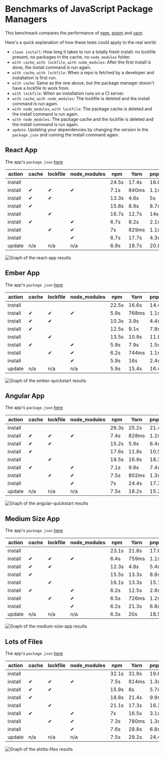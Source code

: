 # Benchmarks of JavaScript Package Managers

This benchmark compares the performance of [npm](https://github.com/npm/cli), [pnpm](https://github.com/pnpm/pnpm) and [yarn](https://github.com/yarnpkg/yarn).

Here's a quick explanation of how these tests could apply to the real world:

- `clean install`: How long it takes to run a totally fresh install: no lockfile present, no packages in the cache, no `node_modules` folder.
- `with cache`, `with lockfile`, `with node_modules`: After the first install is done, the install command is run again.
- `with cache`, `with lockfile`: When a repo is fetched by a developer and installation is first run.
- `with cache`: Same as the one above, but the package manager doesn't have a lockfile to work from.
- `with lockfile`: When an installation runs on a CI server.
- `with cache`, `with node_modules`: The lockfile is deleted and the install command is run again.
- `with node_modules`, `with lockfile`: The package cache is deleted and the install command is run again.
- `with node_modules`: The package cache and the lockfile is deleted and the install command is run again.
- `update`: Updating your dependencies by changing the version in the `package.json` and running the install command again.

## React App

The app's `package.json` [here](./fixtures/react-app/package.json)

| action  | cache | lockfile | node_modules| npm | Yarn | pnpm |
| ---     | ---   | ---      | ---         | --- | --- | --- |
| install |       |          |             | 24.5s | 17.4s | 16.8s |
| install | ✔     | ✔        | ✔           | 7.1s | 840ms | 1.1s |
| install | ✔     | ✔        |             | 13.3s | 4.6s | 5s |
| install | ✔     |          |             | 15.8s | 8.9s | 8.7s |
| install |       | ✔        |             | 16.7s | 12.7s | 14s |
| install | ✔     |          | ✔           | 6.7s | 8.2s | 2.1s |
| install |       | ✔        | ✔           | 7s | 829ms | 1.1s |
| install |       |          | ✔           | 6.7s | 17.7s | 4.3s |
| update  | n/a   | n/a      | n/a         | 6.9s | 18.7s | 20.8s |

![Graph of the react-app results](./results/imgs/react-app.svg)

## Ember App

The app's `package.json` [here](./fixtures/ember-quickstart/package.json)

| action  | cache | lockfile | node_modules| npm | Yarn | pnpm |
| ---     | ---   | ---      | ---         | --- | --- | --- |
| install |       |          |             | 22.5s | 16.6s | 14.4s |
| install | ✔     | ✔        | ✔           | 5.9s | 768ms | 1.1s |
| install | ✔     | ✔        |             | 10.3s | 3.9s | 4.4s |
| install | ✔     |          |             | 12.5s | 9.1s | 7.8s |
| install |       | ✔        |             | 13.5s | 10.9s | 11.8s |
| install | ✔     |          | ✔           | 5.9s | 7.9s | 1.5s |
| install |       | ✔        | ✔           | 6.2s | 744ms | 1.1s |
| install |       |          | ✔           | 5.9s | 16s | 2.4s |
| update  | n/a   | n/a      | n/a         | 5.9s | 15.4s | 16.4s |

![Graph of the ember-quickstart results](./results/imgs/ember-quickstart.svg)

## Angular App

The app's `package.json` [here](./fixtures/angular-quickstart/package.json)

| action  | cache | lockfile | node_modules| npm | Yarn | pnpm |
| ---     | ---   | ---      | ---         | --- | --- | --- |
| install |       |          |             | 26.3s | 25.2s | 21.4s |
| install | ✔     | ✔        | ✔           | 7.4s | 828ms | 1.2s |
| install | ✔     | ✔        |             | 15.2s | 5.9s | 6.4s |
| install | ✔     |          |             | 17.6s | 11.8s | 10.5s |
| install |       | ✔        |             | 19.5s | 16.9s | 18.3s |
| install | ✔     |          | ✔           | 7.1s | 9.8s | 7.4s |
| install |       | ✔        | ✔           | 7.5s | 802ms | 1.3s |
| install |       |          | ✔           | 7s | 24.4s | 17.3s |
| update  | n/a   | n/a      | n/a         | 7.5s | 18.2s | 15.2s |

![Graph of the angular-quickstart results](./results/imgs/angular-quickstart.svg)

## Medium Size App

The app's `package.json` [here](./fixtures/medium-size-app/package.json)

| action  | cache | lockfile | node_modules| npm | Yarn | pnpm |
| ---     | ---   | ---      | ---         | --- | --- | --- |
| install |       |          |             | 23.1s | 21.8s | 17.6s |
| install | ✔     | ✔        | ✔           | 6.4s | 759ms | 1.1s |
| install | ✔     | ✔        |             | 12.3s | 4.8s | 5.4s |
| install | ✔     |          |             | 15.5s | 13.3s | 8.8s |
| install |       | ✔        |             | 16.1s | 13.3s | 15.1s |
| install | ✔     |          | ✔           | 6.2s | 12.5s | 2.8s |
| install |       | ✔        | ✔           | 6.5s | 726ms | 1.2s |
| install |       |          | ✔           | 6.2s | 21.3s | 6.8s |
| update  | n/a   | n/a      | n/a         | 6.3s | 20s | 18.5s |

![Graph of the medium-size-app results](./results/imgs/medium-size-app.svg)

## Lots of Files

The app's `package.json` [here](./fixtures/alotta-files/package.json)

| action  | cache | lockfile | node_modules| npm | Yarn | pnpm |
| ---     | ---   | ---      | ---         | --- | --- | --- |
| install |       |          |             | 32.1s | 31.9s | 19.6s |
| install | ✔     | ✔        | ✔           | 7.5s | 814ms | 1.3s |
| install | ✔     | ✔        |             | 15.9s | 8s | 5.7s |
| install | ✔     |          |             | 18.8s | 21.4s | 9.9s |
| install |       | ✔        |             | 21.1s | 17.3s | 16.3s |
| install | ✔     |          | ✔           | 7s | 16.5s | 3.1s |
| install |       | ✔        | ✔           | 7.3s | 780ms | 1.3s |
| install |       |          | ✔           | 7.6s | 28.8s | 6.8s |
| update  | n/a   | n/a      | n/a         | 7.5s | 29.2s | 24.4s |

![Graph of the alotta-files results](./results/imgs/alotta-files.svg)